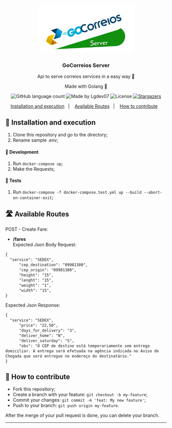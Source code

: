<h1 align="center">
      <img alt="GoCorreiosServer" title="GoCorreiosServer" src=".github/logo.png" width="300px" />
</h1>

<h3 align="center">
  GoCorreios Server
</h3>

<p align="center">Api to serve correios services in a easy way 📖</p>
<p align="center">Made with Golang 🚀</p>

<p align="center">
  <img alt="GitHub language count" src="https://img.shields.io/github/languages/count/Lgdev07/gocorreios_server?color=%2304D361">

  <img alt="Made by Lgdev07" src="https://img.shields.io/badge/made%20by-Lgdev07-%2304D361">

  <img alt="License" src="https://img.shields.io/badge/license-MIT-%2304D361">

  <a href="https://github.com/Lgdev07/gocorreios_server/stargazers">
    <img alt="Stargazers" src="https://img.shields.io/github/stars/Lgdev07/gocorreiosweb?style=social">
  </a>
</p>

<p align="center">
  <a href="#-installation-and-execution">Installation and execution</a>&nbsp;&nbsp;&nbsp;|&nbsp;&nbsp;&nbsp;
  <a href="#-available-routes">Available Routes</a>&nbsp;&nbsp;&nbsp;|&nbsp;&nbsp;&nbsp;
  <a href="#-how-to-contribute">How to contribute</a>&nbsp;&nbsp;&nbsp;
</p>


## 🚀 Installation and execution

1. Clone this repository and go to the directory;
2. Rename sample .env;

<h4> 🔧 Development </h4>

1. Run `docker-compose up`;
2. Make the Requests;

<h4> 🧪 Tests </h4>

1. Run `docker-compose -f docker-compose.test.yml up --build --abort-on-container-exit`;

## 🛣️ Available Routes

  POST - Create Fare:
  - **/fares** <br>
  Expected Json Body Request:<br>
  ```
  {
    "service": "SEDEX",
		"cep_destination": "09981380",
		"cep_origin": "09981380",
		"height": "15",
		"lenght": "15",
		"weight": "1",
		"width": "15",
  }
  ```
  Expected Json Response:<br>
  ```
  {
    "service": "SEDEX",
		"price": "22,50",
		"days_for_delivery": "3",
		"deliver_home": "N",
		"deliver_saturday": "S",
		"obs": "O CEP de destino está temporariamente sem entrega domiciliar. A entrega será efetuada na agência indicada no Aviso de Chegada que será entregue no endereço do destinatário."
  }
  ```

## 🤔 How to contribute

- Fork this repository;
- Create a branch with your feature: `git checkout -b my-feature`;
- Commit your changes: `git commit -m 'feat: My new feature'`;
- Push to your branch: `git push origin my-feature`.

After the merge of your pull request is done, you can delete your branch.

---
